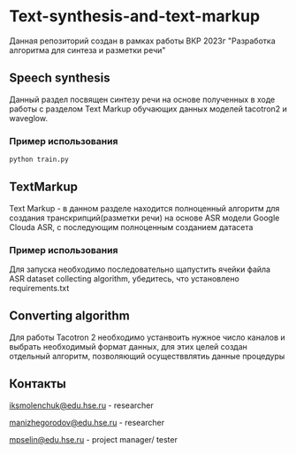 

# Text-synthesis-and-text-markup

Данная репозиторий создан в рамках работы ВКР 2023г "Разработка алгоритма для синтеза и разметки речи"

## Speech synthesis

Данный раздел посвящен синтезу речи на основе полученных в ходе работы с разделом Text Markup обучающих данных моделей tacotron2 и waveglow.
### Пример использования

```cmd
python train.py
```


## TextMarkup

Text Markup - в данном разделе находится полноценный алгоритм для создания транскрипций(разметки речи) на основе ASR модели Google Clouda ASR,
с последующим полноценным созданием датасета

### Пример использования

Для запуска необходимо последовательно щапустить ячейки файла ASR dataset collecting algorithm, убедитесь, что установлено requirements.txt

## Converting algorithm 

Для работы Tacotron 2 необходимо устанвоить нужное число каналов и выбрать необходимый формат данных, для этих целей создан отдельный алгоритм, позволяющий осуществвлятиь данные процедуры


## Контакты

iksmolenchuk@edu.hse.ru - researcher

manizhegorodov@edu.hse.ru - researcher

mpselin@edu.hse.ru - project manager/ tester

